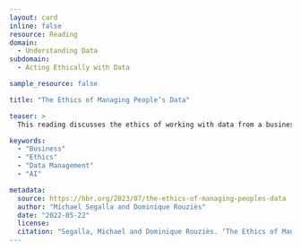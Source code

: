 ```yaml
---
layout: card
inline: false
resource: Reading
domain:
  - Understanding Data
subdomain:
  - Acting Ethically with Data

sample_resource: false

title: "The Ethics of Managing People’s Data"

teaser: >
  This reading discusses the ethics of working with data from a business perspective and describes 5 key principles of ethical data handling: provenance, purpose, protection, privacy, and preparation.

keywords:
  - "Business"
  - "Ethics"
  - "Data Management"
  - "AI"

metadata:
  source: https://hbr.org/2023/07/the-ethics-of-managing-peoples-data
  author: "Michael Segalla and Dominique Rouziès"
  date: "2022-05-22"
  license: 
  citation: "Segalla, Michael and Dominique Rouziès. ‘The Ethics of Managing People’s Data.’ Harvard Business Review. 01 July 2023. https://hbr.org/2023/07/the-ethics-of-managing-peoples-data. Accessed on 26 July 2024.
---
```

